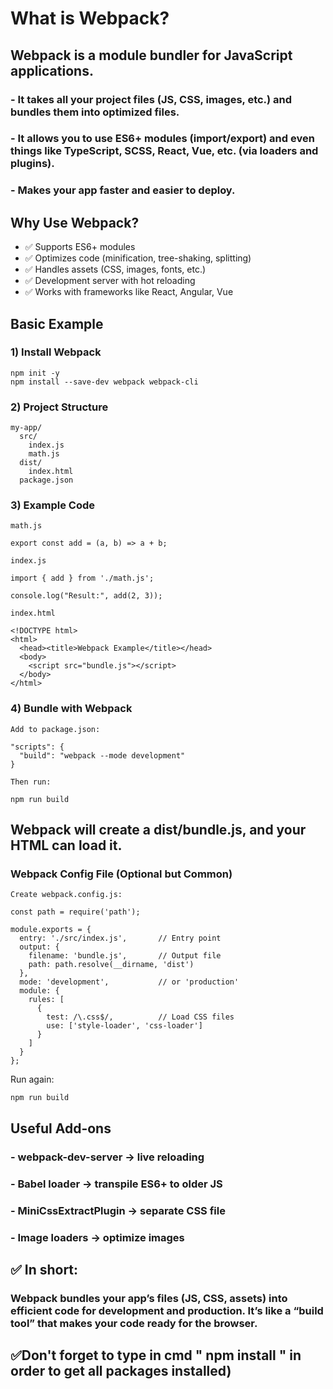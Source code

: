 # What is Webpack?

## Webpack is a module bundler for JavaScript applications.

### - It takes all your project files (JS, CSS, images, etc.) and bundles them into optimized files.

### - It allows you to use ES6+ modules (import/export) and even things like TypeScript, SCSS, React, Vue, etc. (via loaders and plugins).

### - Makes your app faster and easier to deploy.

## Why Use Webpack?
 - ✅ Supports ES6+ modules
 - ✅ Optimizes code (minification, tree-shaking, splitting)
 - ✅ Handles assets (CSS, images, fonts, etc.)
 - ✅ Development server with hot reloading
 - ✅ Works with frameworks like React, Angular, Vue

## Basic Example
### 1) Install Webpack
```
npm init -y
npm install --save-dev webpack webpack-cli
```

### 2) Project Structure
```
my-app/
  src/
    index.js
    math.js
  dist/
    index.html
  package.json
```

### 3) Example Code
```
math.js

export const add = (a, b) => a + b;
```
```
index.js

import { add } from './math.js';

console.log("Result:", add(2, 3));
```
```
index.html

<!DOCTYPE html>
<html>
  <head><title>Webpack Example</title></head>
  <body>
    <script src="bundle.js"></script>
  </body>
</html>
```

### 4) Bundle with Webpack
```
Add to package.json:

"scripts": {
  "build": "webpack --mode development"
}
```
```
Then run:

npm run build
```

## Webpack will create a dist/bundle.js, and your HTML can load it.

### Webpack Config File (Optional but Common)
```
Create webpack.config.js:

const path = require('path');

module.exports = {
  entry: './src/index.js',       // Entry point
  output: {
    filename: 'bundle.js',       // Output file
    path: path.resolve(__dirname, 'dist')
  },
  mode: 'development',           // or 'production'
  module: {
    rules: [
      {
        test: /\.css$/,          // Load CSS files
        use: ['style-loader', 'css-loader']
      }
    ]
  }
};

```

Run again:
```
npm run build
```
## Useful Add-ons

### - webpack-dev-server → live reloading

### - Babel loader → transpile ES6+ to older JS

### - MiniCssExtractPlugin → separate CSS file

### - Image loaders → optimize images

## ✅ In short:
### Webpack bundles your app’s files (JS, CSS, assets) into efficient code for development and production. It’s like a “build tool” that makes your code ready for the browser.

##  ✅Don't forget to type in cmd " npm install " in order to get all packages installed)
